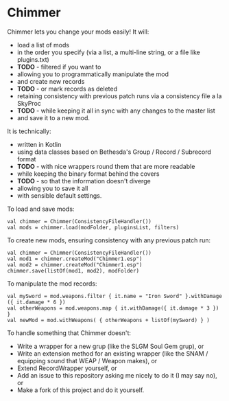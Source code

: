 # Chimmer

Chimmer lets you change your mods easily! It will:

- load a list of mods
- in the order you specify (via a list, a multi-line string, or a file like plugins.txt)
- **TODO** - filtered if you want to
- allowing you to programmatically manipulate the mod
- and create new records
- **TODO** - or mark records as deleted
- retaining consistency with previous patch runs via a consistency file a la SkyProc
- **TODO** - while keeping it all in sync with any changes to the master list
- and save it to a new mod.

It is technically:

- written in Kotlin
- using data classes based on Bethesda's Group / Record / Subrecord format
- **TODO** - with nice wrappers round them that are more readable
- while keeping the binary format behind the covers
- **TODO** - so that the information doesn't diverge
- allowing you to save it all
- with sensible default settings.

To load and save mods:

    val chimmer = Chimmer(ConsistencyFileHandler())
    val mods = chimmer.load(modFolder, pluginsList, filters)

To create new mods, ensuring consistency with any previous patch run:

    val chimmer = Chimmer(ConsistencyFileHandler())
    val mod1 = chimmer.createMod("Chimmer1.esp")
    val mod2 = chimmer.createMod("Chimmer1.esp")
    chimmer.save(listOf(mod1, mod2), modFolder)

To manipulate the mod records:

    val mySword = mod.weapons.filter { it.name = "Iron Sword" }.withDamage ({ it.damage * 6 })
    val otherWeapons = mod.weapons.map { it.withDamage({ it.damage * 3 }) }
    val newMod = mod.withWeapons( { otherWeapons + listOf(mySword) } )

To handle something that Chimmer doesn't:

- Write a wrapper for a new grup (like the SLGM Soul Gem grup), or
- Write an extension method for an existing wrapper (like the SNAM / equipping sound that WEAP / Weapon makes), or
- Extend RecordWrapper yourself, or
- Add an issue to this repository asking me nicely to do it (I may say no), or
- Make a fork of this project and do it yourself.



